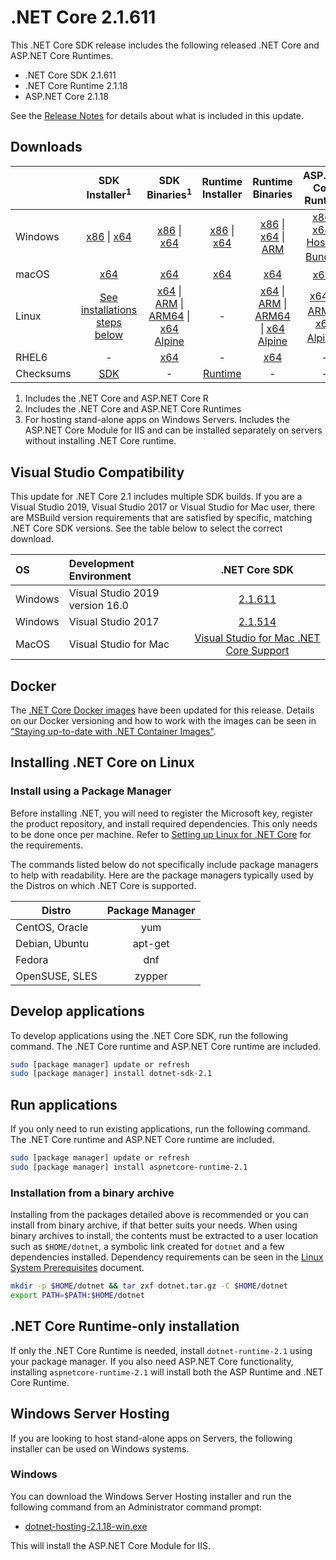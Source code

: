 # .NET Core 2.1.611

This .NET Core SDK release includes the following released .NET Core and ASP.NET Core Runtimes.

* .NET Core SDK 2.1.611
* .NET Core Runtime 2.1.18
* ASP.NET Core 2.1.18

See the [Release Notes](https://github.com/dotnet/core/blob/main/release-notes/2.1/2.1.18/2.1.18.md) for details about what is included in this update.

## Downloads

|           | SDK Installer<sup>1</sup>                        | SDK Binaries<sup>1</sup>                 | Runtime Installer                                        | Runtime Binaries                                 | ASP.NET Core Runtime           |
| --------- | :------------------------------------------:     | :----------------------:                 | :---------------------------:                            | :-------------------------:                      | :-----------------:            |
| Windows   | [x86][dotnet-sdk-win-x86.exe] \| [x64][dotnet-sdk-win-x64.exe] | [x86][dotnet-sdk-win-x86.zip] \| [x64][dotnet-sdk-win-x64.zip] | [x86][dotnet-runtime-win-x86.exe] \| [x64][dotnet-runtime-win-x64.exe] | [x86][dotnet-runtime-win-x86.zip] \| [x64][dotnet-runtime-win-x64.zip] \| [ARM][dotnet-runtime-win-arm.zip] | [x86][aspnetcore-runtime-win-x86.exe] \| [x64][aspnetcore-runtime-win-x64.exe] \| <br/> [Hosting Bundle][dotnet-hosting-win.exe]<sup>2</sup> |
| macOS     | [x64][dotnet-sdk-osx-x64.pkg]  | [x64][dotnet-sdk-osx-x64.tar.gz]     | [x64][dotnet-runtime-osx-x64.pkg] | [x64][dotnet-runtime-osx-x64.tar.gz] | [x64][aspnetcore-runtime-osx-x64.tar.gz]<sup>1</sup>
| Linux     | [See installations steps below][linux-install]   | [x64][dotnet-sdk-linux-x64.tar.gz] \| [ARM][dotnet-sdk-linux-arm.tar.gz] \| [ARM64][dotnet-sdk-linux-arm64.tar.gz] \| [x64 Alpine][dotnet-sdk-linux-musl-x64.tar.gz] | - | [x64][dotnet-runtime-linux-x64.tar.gz] \| [ARM][dotnet-runtime-linux-arm.tar.gz] \| [ARM64][dotnet-runtime-linux-arm64.tar.gz] \| [x64 Alpine][dotnet-runtime-linux-musl-x64.tar.gz] | [x64][aspnetcore-runtime-linux-x64.tar.gz]<sup>1</sup>  \| [ARM][aspnetcore-runtime-linux-arm.tar.gz]<sup>1</sup> \| [x64 Alpine][aspnetcore-runtime-linux-musl-x64.tar.gz]<sup>1</sup> |
| RHEL6     | -                                                | [x64][dotnet-sdk-rhel.6-x64.tar.gz]                    | -                                                        | [x64][dotnet-runtime-rhel.6-x64.tar.gz] | - |
| Checksums | [SDK][checksums-sdk]                             | -                                        | [Runtime][checksums-runtime]                             | - | - |

1. Includes the .NET Core and ASP.NET Core R
1. Includes the .NET Core and ASP.NET Core Runtimes
2. For hosting stand-alone apps on Windows Servers. Includes the ASP.NET Core Module for IIS and can be installed separately on servers without installing .NET Core runtime.

## Visual Studio Compatibility

This update for .NET Core 2.1 includes multiple SDK builds. If you are a Visual Studio 2019, Visual Studio 2017 or Visual Studio for Mac user, there are MSBuild version requirements that are satisfied by specific, matching .NET Core SDK versions. See the table below to select the correct download.

| OS | Development Environment | .NET Core SDK |
| :-- | :-- | :--: |
| Windows | Visual Studio 2019 version 16.0 | [2.1.611](#downloads) |
| Windows | Visual Studio 2017 | [2.1.514](2.1.18.md) |
| MacOS | Visual Studio for Mac | [Visual Studio for Mac .NET Core Support](https://learn.microsoft.com/visualstudio/mac/net-core-support) |


## Docker

The [.NET Core Docker images](https://hub.docker.com/r/microsoft/dotnet/) have been updated for this release. Details on our Docker versioning and how to work with the images can be seen in ["Staying up-to-date with .NET Container Images"](https://devblogs.microsoft.com/dotnet/staying-up-to-date-with-net-container-images/).

## Installing .NET Core on Linux

### Install using a Package Manager

Before installing .NET, you will need to register the Microsoft key, register the product repository, and install required dependencies. This only needs to be done once per machine. Refer to [Setting up Linux for .NET Core][linux-setup] for the requirements.

The commands listed below do not specifically include package managers to help with readability. Here are the package managers typically used by the Distros on which .NET Core is supported.

| Distro | Package Manager  |
| ---             | :----:  |
| CentOS, Oracle  | yum     |
| Debian, Ubuntu  | apt-get |
| Fedora          | dnf     |
| OpenSUSE, SLES  | zypper  |

## Develop applications

To develop applications using the .NET Core SDK, run the following command. The .NET Core runtime and ASP.NET Core runtime are included.

```bash
sudo [package manager] update or refresh
sudo [package manager] install dotnet-sdk-2.1
```

## Run applications

If you only need to run existing applications, run the following command. The .NET Core runtime and ASP.NET Core runtime are included.

```bash
sudo [package manager] update or refresh
sudo [package manager] install aspnetcore-runtime-2.1
```

### Installation from a binary archive

Installing from the packages detailed above is recommended or you can install from binary archive, if that better suits your needs. When using binary archives to install, the contents must be extracted to a user location such as `$HOME/dotnet`, a symbolic link created for `dotnet` and a few dependencies installed. Dependency requirements can be seen in the [Linux System Prerequisites](https://github.com/dotnet/core/blob/main/Documentation/linux-prereqs.md) document.

```bash
mkdir -p $HOME/dotnet && tar zxf dotnet.tar.gz -C $HOME/dotnet
export PATH=$PATH:$HOME/dotnet
```

## .NET Core Runtime-only installation

If only the .NET Core Runtime is needed, install `dotnet-runtime-2.1` using your package manager. If you also need ASP.NET Core functionality, installing `aspnetcore-runtime-2.1` will install both the ASP Runtime and .NET Core Runtime.

## Windows Server Hosting

If you are looking to host stand-alone apps on Servers, the following installer can be used on Windows systems.

### Windows

You can download the Windows Server Hosting installer and run the following command from an Administrator command prompt:

* [dotnet-hosting-2.1.18-win.exe][dotnet-hosting-win.exe]

This will install the ASP.NET Core Module for IIS.

[blob-runtime]: https://dotnetcli.blob.core.windows.net/dotnet/Runtime/
[blob-sdk]: https://dotnetcli.blob.core.windows.net/dotnet/Sdk/
[release-notes]: https://github.com/dotnet/core/blob/main/release-notes/2.1/2.1.18/2.1.18.md

[checksums-runtime]: https://dotnetcli.blob.core.windows.net/dotnet/checksums/2.1.18-sha.txt
[checksums-sdk]: https://dotnetcli.blob.core.windows.net/dotnet/checksums/2.1.18-sha.txt

[linux-install]: https://learn.microsoft.com/dotnet/core/install/linux
[linux-setup]: https://learn.microsoft.com/dotnet/core/install/

[dotnet-blog]: https://devblogs.microsoft.com/dotnet/



[//]: # ( Runtime 2.1.18)
[dotnet-runtime-linux-arm.tar.gz]: https://download.visualstudio.microsoft.com/download/pr/16bebe85-416e-4861-80d0-5f3aabbb1aca/8fc9f20392b4f0713c8cbb7f7d54d1ec/dotnet-runtime-2.1.18-linux-arm.tar.gz
[dotnet-runtime-linux-arm64.tar.gz]: https://download.visualstudio.microsoft.com/download/pr/625ecbe4-9ac2-4f69-aac6-1eddc3f300af/dd2a80ca6ec5f6c83fe3d4411cf9a88d/dotnet-runtime-2.1.18-linux-arm64.tar.gz
[dotnet-runtime-linux-musl-x64.tar.gz]: https://download.visualstudio.microsoft.com/download/pr/de91bfa2-b50c-401f-8593-98c20b015417/41de11d720283ff617eb9ae2b958f53a/dotnet-runtime-2.1.18-linux-musl-x64.tar.gz
[dotnet-runtime-linux-x64.tar.gz]: https://download.visualstudio.microsoft.com/download/pr/6e807a9b-e080-4daa-9224-9c12a8a3a673/fb96d3545590177aecf9feec1ff07876/dotnet-runtime-2.1.18-linux-x64.tar.gz
[dotnet-runtime-osx-x64.pkg]: https://download.visualstudio.microsoft.com/download/pr/bc303f50-ec1d-43b4-b846-51d5fc3c1a2d/4f0abfa496fba6a387dc80b450eb65b8/dotnet-runtime-2.1.18-osx-x64.pkg
[dotnet-runtime-osx-x64.tar.gz]: https://download.visualstudio.microsoft.com/download/pr/328acf26-3ea7-4cdf-8d0e-875dda44b970/04d431c1c76e0fc9fda09fe4b7502fca/dotnet-runtime-2.1.18-osx-x64.tar.gz
[dotnet-runtime-rhel.6-x64.tar.gz]: https://download.visualstudio.microsoft.com/download/pr/bb651119-fcf6-40ce-88b2-faa5794a8546/45882f0af30dc500b88bd90c6c48410a/dotnet-runtime-2.1.18-rhel.6-x64.tar.gz
[dotnet-runtime-win-arm.zip]: https://download.visualstudio.microsoft.com/download/pr/2e0597bf-8928-4808-9db2-65f184d9678f/d7d1b21b7a0900eb2ead3e81adc101ac/dotnet-runtime-2.1.18-win-arm.zip
[dotnet-runtime-win-x64.exe]: https://download.visualstudio.microsoft.com/download/pr/53d3ad06-172f-4848-abc1-c70003de009e/1f45c5c98848c284c90b888933298f94/dotnet-runtime-2.1.18-win-x64.exe
[dotnet-runtime-win-x64.zip]: https://download.visualstudio.microsoft.com/download/pr/9777f165-0ed1-41a4-ad4b-60e176b6fff5/52fb6a870663cc58dba3f24d2ad363a5/dotnet-runtime-2.1.18-win-x64.zip
[dotnet-runtime-win-x86.exe]: https://download.visualstudio.microsoft.com/download/pr/b90bbf7b-8739-4326-8e55-431a65dba1ba/8bfe25d90f428124ff42d63004fb0430/dotnet-runtime-2.1.18-win-x86.exe
[dotnet-runtime-win-x86.zip]: https://download.visualstudio.microsoft.com/download/pr/713dc3a1-4330-47ca-8f93-2a802be16bef/3eeb677600143b119d2cace5c02f1fa5/dotnet-runtime-2.1.18-win-x86.zip

[//]: # ( WindowsDesktop )

[//]: # ( ASP 2.1.18)
[aspnetcore-runtime-linux-arm.tar.gz]: https://download.visualstudio.microsoft.com/download/pr/3170bb79-e8b5-4f19-921e-618c16d5671a/085344b0aaea8c6a1cb15818af1b6328/aspnetcore-runtime-2.1.18-linux-arm.tar.gz
[aspnetcore-runtime-linux-musl-x64.tar.gz]: https://download.visualstudio.microsoft.com/download/pr/33730d62-65bd-4b8f-912e-9e21113ec747/118d50ff9c5b12240a4e758a5c2d2958/aspnetcore-runtime-2.1.18-linux-musl-x64.tar.gz
[aspnetcore-runtime-linux-x64.tar.gz]: https://download.visualstudio.microsoft.com/download/pr/5e23ff62-5ddd-4fc5-9f72-e4250110cf58/956138123fcefedca324b0fea6c23d15/aspnetcore-runtime-2.1.18-linux-x64.tar.gz
[aspnetcore-runtime-osx-x64.tar.gz]: https://download.visualstudio.microsoft.com/download/pr/992a6e2c-ded6-4923-a808-9f5164e23425/3084cd84de9e2a583fd514c4b8567935/aspnetcore-runtime-2.1.18-osx-x64.tar.gz
[aspnetcore-runtime-win-x64.exe]: https://download.visualstudio.microsoft.com/download/pr/b7f473cd-1b78-4b97-8cb4-e600ef285129/f1bb08da9e2b48f3135b02bad34b3207/aspnetcore-runtime-2.1.18-win-x64.exe
[aspnetcore-runtime-win-x64.zip]: https://download.visualstudio.microsoft.com/download/pr/915829f6-cba0-424b-820d-83f831704605/3f3314e7e652a65b0b4d3f40bb2d3f16/aspnetcore-runtime-2.1.18-win-x64.zip
[aspnetcore-runtime-win-x86.exe]: https://download.visualstudio.microsoft.com/download/pr/c61a68eb-ef58-420e-a5e5-af403fb4e58c/0cd9cd4943be4da0e6e5b099824ff428/aspnetcore-runtime-2.1.18-win-x86.exe
[aspnetcore-runtime-win-x86.zip]: https://download.visualstudio.microsoft.com/download/pr/6cf2053a-e52b-48bf-a208-d4b458a3bfe2/78e5eb00cf45378295d2115ebda45a9d/aspnetcore-runtime-2.1.18-win-x86.zip
[dotnet-hosting-win.exe]: https://download.visualstudio.microsoft.com/download/pr/95f36881-f24a-4e5a-bff9-74dba1c5ae60/04384e05d0ddf9098288c5c01f79ad01/dotnet-hosting-2.1.18-win.exe


[//]: # ( SDK 2.1.611 )
[dotnet-sdk-linux-arm.tar.gz]: https://download.visualstudio.microsoft.com/download/pr/89175acd-e0a8-4e1d-a142-0e44e6a5f40d/fce41ad70859c134f9bbee6a33f76fe1/dotnet-sdk-2.1.611-linux-arm.tar.gz
[dotnet-sdk-linux-arm64.tar.gz]: https://download.visualstudio.microsoft.com/download/pr/290e09f9-a36d-404d-9019-e3d33d6ccb16/ffa6f8cc47b60be68a45427d6c88c43d/dotnet-sdk-2.1.611-linux-arm64.tar.gz
[dotnet-sdk-linux-musl-x64.tar.gz]: https://download.visualstudio.microsoft.com/download/pr/731eb8a9-1550-4c27-bcd3-0934b8de48ad/75d5879a0f4f5cd56a5f9d63b239f344/dotnet-sdk-2.1.611-linux-musl-x64.tar.gz
[dotnet-sdk-linux-x64.tar.gz]: https://download.visualstudio.microsoft.com/download/pr/e490e402-a05c-4be6-80b7-bdba636371c4/26e50ab61c4eb6edc3226a033061edf3/dotnet-sdk-2.1.611-linux-x64.tar.gz
[dotnet-sdk-osx-x64.pkg]: https://download.visualstudio.microsoft.com/download/pr/254dd706-0879-4e97-a430-ae14d7781304/5fa53c703c4a220ec387d697af157c5f/dotnet-sdk-2.1.611-osx-x64.pkg
[dotnet-sdk-osx-x64.tar.gz]: https://download.visualstudio.microsoft.com/download/pr/8e220e29-73b0-4ea8-a587-df39e769f777/9be42d40926375a7ab4e5d9d939a7d8e/dotnet-sdk-2.1.611-osx-x64.tar.gz
[dotnet-sdk-rhel.6-x64.tar.gz]: https://download.visualstudio.microsoft.com/download/pr/ed6158fc-4450-47a3-999e-67965761c0bd/b8af9b3278abd64e6bb73336288a236e/dotnet-sdk-2.1.611-rhel.6-x64.tar.gz
[dotnet-sdk-win-x64.exe]: https://download.visualstudio.microsoft.com/download/pr/19351247-1b7b-478f-928c-386060a9bcab/fa3de275bd71ab470885dcdef6a2bfe2/dotnet-sdk-2.1.611-win-x64.exe
[dotnet-sdk-win-x64.zip]: https://download.visualstudio.microsoft.com/download/pr/77c00d6b-44ae-48de-9cc8-4c5507409b0e/00e9d542799478b0aa4e0b34cc6d9466/dotnet-sdk-2.1.611-win-x64.zip
[dotnet-sdk-win-x86.exe]: https://download.visualstudio.microsoft.com/download/pr/867c66ab-fcf1-4e76-9167-bc2365868e93/2eff26fcd5c097c12c1827556b6daec5/dotnet-sdk-2.1.611-win-x86.exe
[dotnet-sdk-win-x86.zip]: https://download.visualstudio.microsoft.com/download/pr/6d3e0cab-0e0b-4f2e-8eb2-e0223a18b209/c77e583cd00571416b28a9a6a593e02f/dotnet-sdk-2.1.611-win-x86.zip


[//]: # ( Symbols )
